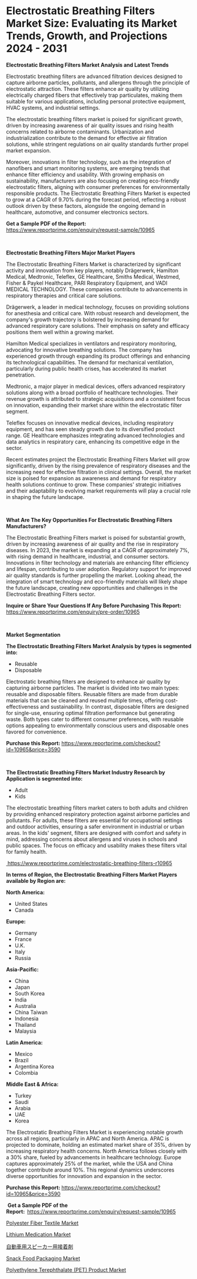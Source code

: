 <p><h1>Electrostatic Breathing Filters Market Size: Evaluating its Market Trends, Growth, and Projections 2024 - 2031</h1></p><p><strong>Electrostatic Breathing Filters Market Analysis and Latest Trends</strong></p>
<p><p>Electrostatic breathing filters are advanced filtration devices designed to capture airborne particles, pollutants, and allergens through the principle of electrostatic attraction. These filters enhance air quality by utilizing electrically charged fibers that effectively trap particulates, making them suitable for various applications, including personal protective equipment, HVAC systems, and industrial settings.</p><p>The electrostatic breathing filters market is poised for significant growth, driven by increasing awareness of air quality issues and rising health concerns related to airborne contaminants. Urbanization and industrialization contribute to the demand for effective air filtration solutions, while stringent regulations on air quality standards further propel market expansion.</p><p>Moreover, innovations in filter technology, such as the integration of nanofibers and smart monitoring systems, are emerging trends that enhance filter efficiency and usability. With growing emphasis on sustainability, manufacturers are also focusing on creating eco-friendly electrostatic filters, aligning with consumer preferences for environmentally responsible products. The Electrostatic Breathing Filters Market is expected to grow at a CAGR of 9.70% during the forecast period, reflecting a robust outlook driven by these factors, alongside the ongoing demand in healthcare, automotive, and consumer electronics sectors.</p></p>
<p><strong>Get a Sample PDF of the Report:&nbsp;</strong> <a href="https://www.reportprime.com/enquiry/request-sample/10965">https://www.reportprime.com/enquiry/request-sample/10965</a></p>
<p>&nbsp;</p>
<p><strong>Electrostatic Breathing Filters Major Market Players</strong></p>
<p><p>The Electrostatic Breathing Filters Market is characterized by significant activity and innovation from key players, notably Drägerwerk, Hamilton Medical, Medtronic, Teleflex, GE Healthcare, Smiths Medical, Westmed, Fisher & Paykel Healthcare, PARI Respiratory Equipment, and VADI MEDICAL TECHNOLOGY. These companies contribute to advancements in respiratory therapies and critical care solutions.</p><p>Drägerwerk, a leader in medical technology, focuses on providing solutions for anesthesia and critical care. With robust research and development, the company's growth trajectory is bolstered by increasing demand for advanced respiratory care solutions. Their emphasis on safety and efficacy positions them well within a growing market.</p><p>Hamilton Medical specializes in ventilators and respiratory monitoring, advocating for innovative breathing solutions. The company has experienced growth through expanding its product offerings and enhancing its technological capabilities. The demand for mechanical ventilation, particularly during public health crises, has accelerated its market penetration.</p><p>Medtronic, a major player in medical devices, offers advanced respiratory solutions along with a broad portfolio of healthcare technologies. Their revenue growth is attributed to strategic acquisitions and a consistent focus on innovation, expanding their market share within the electrostatic filter segment.</p><p>Teleflex focuses on innovative medical devices, including respiratory equipment, and has seen steady growth due to its diversified product range. GE Healthcare emphasizes integrating advanced technologies and data analytics in respiratory care, enhancing its competitive edge in the sector.</p><p>Recent estimates project the Electrostatic Breathing Filters Market will grow significantly, driven by the rising prevalence of respiratory diseases and the increasing need for effective filtration in clinical settings. Overall, the market size is poised for expansion as awareness and demand for respiratory health solutions continue to grow. These companies' strategic initiatives and their adaptability to evolving market requirements will play a crucial role in shaping the future landscape.</p></p>
<p>&nbsp;</p>
<p><strong>What Are The Key Opportunities For Electrostatic Breathing Filters Manufacturers?</strong></p>
<p><p>The Electrostatic Breathing Filters market is poised for substantial growth, driven by increasing awareness of air quality and the rise in respiratory diseases. In 2023, the market is expanding at a CAGR of approximately 7%, with rising demand in healthcare, industrial, and consumer sectors. Innovations in filter technology and materials are enhancing filter efficiency and lifespan, contributing to user adoption. Regulatory support for improved air quality standards is further propelling the market. Looking ahead, the integration of smart technology and eco-friendly materials will likely shape the future landscape, creating new opportunities and challenges in the Electrostatic Breathing Filters sector.</p></p>
<p><strong>Inquire or Share Your Questions If Any Before Purchasing This Report:</strong> <a href="https://www.reportprime.com/enquiry/pre-order/10965">https://www.reportprime.com/enquiry/pre-order/10965</a></p>
<p>&nbsp;</p>
<p><strong>Market Segmentation</strong></p>
<p><strong>The Electrostatic Breathing Filters Market Analysis by types is segmented into:</strong></p>
<p><ul><li>Reusable</li><li>Disposable</li></ul></p>
<p><p>Electrostatic breathing filters are designed to enhance air quality by capturing airborne particles. The market is divided into two main types: reusable and disposable filters. Reusable filters are made from durable materials that can be cleaned and reused multiple times, offering cost-effectiveness and sustainability. In contrast, disposable filters are designed for single-use, ensuring optimal filtration performance but generating waste. Both types cater to different consumer preferences, with reusable options appealing to environmentally conscious users and disposable ones favored for convenience.</p></p>
<p><strong>Purchase this Report:&nbsp;</strong><a href="https://www.reportprime.com/checkout?id=10965&price=3590">https://www.reportprime.com/checkout?id=10965&price=3590</a></p>
<p>&nbsp;</p>
<p><strong>The Electrostatic Breathing Filters Market Industry Research by Application is segmented into:</strong></p>
<p><ul><li>Adult</li><li>Kids</li></ul></p>
<p><p>The electrostatic breathing filters market caters to both adults and children by providing enhanced respiratory protection against airborne particles and pollutants. For adults, these filters are essential for occupational settings and outdoor activities, ensuring a safer environment in industrial or urban areas. In the kids' segment, filters are designed with comfort and safety in mind, addressing concerns about allergens and viruses in schools and public spaces. The focus on efficacy and usability makes these filters vital for family health.</p></p>
<p><a href="https://www.reportprime.com/electrostatic-breathing-filters-r10965">&nbsp;https://www.reportprime.com/electrostatic-breathing-filters-r10965</a></p>
<p><strong>In terms of Region, the Electrostatic Breathing Filters Market Players available by Region are:</strong></p>
<p>
    <p> <strong> North America: </strong>
        <ul>
            <li>United States</li>
            <li>Canada</li>
        </ul>
        </p> 
    <p> <strong> Europe: </strong>
        <ul>
            <li>Germany</li>
            <li>France</li>
            <li>U.K.</li>
            <li>Italy</li>
            <li>Russia</li>
        </ul>
        </p> 
    <p> <strong> Asia-Pacific: </strong>
        <ul>
            <li>China</li>
            <li>Japan</li>
            <li>South Korea</li>
            <li>India</li>
            <li>Australia</li>
            <li>China Taiwan</li>
            <li>Indonesia</li>
            <li>Thailand</li>
            <li>Malaysia</li>
        </ul>
        </p> 
    <p> <strong> Latin America: </strong>
        <ul>
            <li>Mexico</li>
            <li>Brazil</li>
            <li>Argentina Korea</li>
            <li>Colombia</li>
        </ul>
        </p> 
    <p> <strong> Middle East & Africa: </strong>
        <ul>
            <li>Turkey</li>
            <li>Saudi</li>
            <li>Arabia</li>
            <li>UAE</li>
            <li>Korea</li>
        </ul>
    </p>
    </p>
<p><p>The Electrostatic Breathing Filters Market is experiencing notable growth across all regions, particularly in APAC and North America. APAC is projected to dominate, holding an estimated market share of 35%, driven by increasing respiratory health concerns. North America follows closely with a 30% share, fueled by advancements in healthcare technology. Europe captures approximately 25% of the market, while the USA and China together contribute around 10%. This regional dynamics underscores diverse opportunities for innovation and expansion in the sector.</p></p>
<p><strong>Purchase this Report: </strong><a href="https://www.reportprime.com/checkout?id=10965&price=3590">https://www.reportprime.com/checkout?id=10965&price=3590</a></p>
<p>&nbsp;<strong>Get a Sample PDF of the Report:&nbsp;&nbsp;</strong><a href="https://www.reportprime.com/enquiry/request-sample/10965">https://www.reportprime.com/enquiry/request-sample/10965</a></p>
<p><strong></strong></p>
<p><p><a href="https://medium.com/@loganunn65756/the-market-study-covers-the-polyester-fiber-textile-market-across-various-segments-0e2e4f969593">Polyester Fiber Textile Market</a></p><p><a href="https://issuu.com/reportprime-2/docs/lithium-medication-market-size-2030_3326d05cd54591">Lithium Medication Market</a></p><p><a href="https://medium.com/@mares423/automotive-speaker-adhesives-market-%E3%81%AE%E3%82%B0%E3%83%AD%E3%83%BC%E3%83%90%E3%83%AB%E5%B8%82%E5%A0%B4%E6%A6%82%E8%A6%81%E3%81%AF-%E4%B8%96%E7%95%8C%E3%81%8A%E3%82%88%E3%81%B3%E4%B8%BB%E8%A6%81%E5%B8%82%E5%A0%B4%E3%81%AB%E3%81%8A%E3%81%91%E3%82%8B%E6%A5%AD%E7%95%8C%E3%81%AB%E5%BD%B1%E9%9F%BF%E3%82%92%E4%B8%8E%E3%81%88%E3%82%8B%E4%B8%BB%E8%A6%81%E3%81%AA%E3%83%88%E3%83%AC%E3%83%B3%E3%83%89%E3%81%AB%E3%81%A4%E3%81%84%E3%81%A6-%E7%8B%AC%E8%87%AA%E3%81%AE%E8%A6%96%E7%82%B9%E3%82%92%E6%8F%90%E4%BE%9B%E3%81%97%E3%81%BE%E3%81%99-3333a1dbea41?postPublishedType=initial">自動車用スピーカー用接着剤</a></p><p><a href="https://www.linkedin.com/pulse/snack-food-packaging-market-share-size-trends-industry-uthjc?trackingId=DPUxQ6F8QVm1V5SFMq9cPw%3D%3D">Snack Food Packaging Market</a></p><p><a href="https://medium.com/@loganunn65756/this-report-aims-to-provide-a-comprehensive-presentation-of-the-global-market-for-polyethylene-dfbfa79631af">Polyethylene Terephthalate (PET) Product Market</a></p></p>